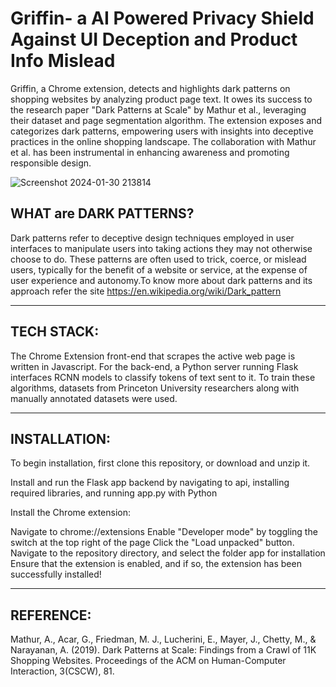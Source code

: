 # Griffin- a AI Powered Privacy Shield Against UI Deception and Product Info Mislead

Griffin, a Chrome extension, detects and highlights dark patterns on shopping websites by analyzing product page text. It owes its success to the research paper "Dark Patterns at Scale" by Mathur et al., leveraging their dataset and page segmentation algorithm. The extension exposes and categorizes dark patterns, empowering users with insights into deceptive practices in the online shopping landscape. The collaboration with Mathur et al. has been instrumental in enhancing awareness and promoting responsible design.



![Screenshot 2024-01-30 213814](https://github.com/Harris2621/griffin/assets/103132348/c0094edc-6953-4011-b401-ee2e0ec448a9)







WHAT are DARK PATTERNS?
-------------------------------------------------------------------------------------------------------------------------------------------------------------------------------------------

Dark patterns refer to deceptive design techniques employed in user interfaces to manipulate users into taking actions they may not otherwise choose to do. These patterns are often used to trick, coerce, or mislead users, typically for the benefit of a website or service, at the expense of user experience and autonomy.To know more about dark patterns and its approach refer the site https://en.wikipedia.org/wiki/Dark_pattern

-------------------------------------------------------------------------------------------------------------------------------------------------------------------------------------------
TECH STACK:
-------------------------------------------------------------------------------------------------------------------------------------------------------------------------------------------

The Chrome Extension front-end that scrapes the active web page is written in Javascript. For the back-end, a Python server running Flask interfaces RCNN models to classify tokens of text sent to it. To train these algorithms, datasets from Princeton University researchers along with manually annotated datasets were used.

-------------------------------------------------------------------------------------------------------------------------------------------------------------------------------------------

INSTALLATION:
-------------------------------------------------------------------------------------------------------------------------------------------------------------------------------------------
To begin installation, first clone this repository, or download and unzip it.

Install and run the Flask app backend by navigating to api, installing required libraries, and running app.py with Python

Install the Chrome extension:

Navigate to chrome://extensions
Enable "Developer mode" by toggling the switch at the top right of the page
Click the "Load unpacked" button.
Navigate to the repository directory, and select the folder app for installation
Ensure that the extension is enabled, and if so, the extension has been successfully installed!

-------------------------------------------------------------------------------------------------------------------------------------------------------------------------------------------
## REFERENCE:

Mathur, A., Acar, G., Friedman, M. J., Lucherini, E., Mayer, J., Chetty, M., & Narayanan, A. (2019). Dark Patterns at Scale: Findings from a Crawl of 11K Shopping Websites. Proceedings of the ACM on Human-Computer Interaction, 3(CSCW), 81.
